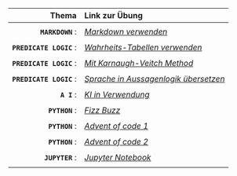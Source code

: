 <!-- ###### <p align="center"> Übungen seit letztem Test </p> -->

<div align="center">
  
  | Thema                   | Link zur Übung     |  
  |  ---:                   | :----------------- |  
  | | |  
  | **`MARKDOWN`**        : | [ *Markdown verwenden* ]( https://github.com/IxI-Enki/DSAIUebung-001 ) |  
  | | |  
  | **`PREDICATE LOGIC`** : | [ *Wahrheits-Tabellen verwenden* ]( https://github.com/IxI-Enki/DSAIUebung-002 ) |
  | | |  
  | **`PREDICATE LOGIC`** : | [ *Mit Karnaugh-Veitch Method* ]( https://github.com/IxI-Enki/DSAIUebung-003 ) |  
  | | |  
  | **`PREDICATE LOGIC`** : | [ *Sprache in Aussagenlogik übersetzen* ]( https://github.com/IxI-Enki/DSAIUebung-004 ) |  
  | | |  
  | **`A I`**             : | [ *KI in Verwendung* ]( https://github.com/IxI-Enki/DSAIUebung-005 ) |  
  | | | 
  | **`PYTHON`**          : | [ *Fizz Buzz* ]( https://github.com/IxI-Enki/DSAIUebung-006 ) | 
  | | | 
  | **`PYTHON`**          : | [ *Advent of code 1* ]( https://github.com/IxI-Enki/DsaiUebung-007 ) | 
  | | | 
  | **`PYTHON`**          : | [ *Advent of code 2* ]( https://github.com/IxI-Enki/DsaiUebung-008 ) | 
  | | |  
  | **`JUPYTER`**          : | [ *Jupyter Notebook* ]( https://github.com/IxI-Enki/DsaiUebung-009 ) | 
  | | |  
</div>
